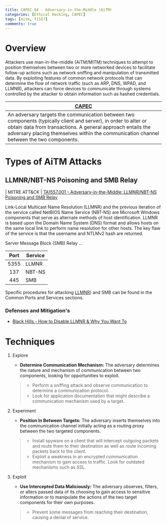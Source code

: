 ```yaml
---
title: CAPEC 94 - Adversary-in-the-Middle (AiTM)
categories: [Ethical Hacking, CAPEC]
tags: [mitm, T1557]
comments: true
---
```


# Overview

Attackers use man-in-the-middle (AiTM/MITM) techniques to attempt to position themselves between two or more networked devices to facilitate follow-up actions such as network sniffing and manipulation of transmitted data. By exploiting features of common network protocols that can determine the flow of network traffic (such as ARP, DNS, WPAD, and LLMNR), attackers can force devices to communicate through systems controlled by the attacker to obtain information such as hashed credentials.

| [CAPEC](https://capec.mitre.org/data/definitions/94.html)|
| --- |
| An adversary targets the communication between two components (typically client and server), in order to alter or obtain data from transactions. A general approach entails the adversary placing themselves within the communication channel between the two components. |

# Types of AiTM Attacks

## LLMNR/NBT-NS Poisoning and SMB Relay

| MITRE ATT&CK | [TA1557.001 - Adversary-in-the-Middle: LLMNR/NBT-NS Poisoning and SMB Relay](https://attack.mitre.org/techniques/T1557/001/)

Link-Local Multicast Name Resolution (LLMNR) and the previous iteration of the service called NetBIOS Name Service (NBT-NS) are Microsoft Windows components that serve as alternate methods of host identification. LLMNR is based upon the Domain Name System (DNS) format and allows hosts on the same local link to perform name resolution for other hosts. The key flaw of the service is that the username and NTLMv2 hash are returned.

Server Message Block (SMB) Relay ...

| Port | Service |
|:----:|---------|
| 5355 | LLMNR   |
| 137  | NBT-NS  |
| 445  | SMB     |

Specific procedures for attacking [LLMNR](https://darkcybe.github.io/posts/LLMNR-5355/)) and SMB can be found in the Common Ports and Services sections.

### Defenses and Mitigation's
- [Black Hills - How to Disable LLMNR & Why You Want To](https://www.blackhillsinfosec.com/how-to-disable-llmnr-why-you-want-to/)

# Techniques

1. Explore
    - **Determine Communication Mechanism:** The adversary determines the nature and mechanism of communication between two components, looking for opportunities to exploit.
    > - Perform a sniffing attack and observe communication to determine a communication protocol.
    > - Look for application documentation that might describe a communication mechanism used by a target.

2. Experiment
    - **Position In Between Targets:** The adversary inserts themselves into the communication channel initially acting as a routing proxy between the two targeted components.
    > - Install spyware on a client that will intercept outgoing packets and route them to their destination as well as route incoming packets back to the client.
    > - Exploit a weakness in an encrypted communication mechanism to gain access to traffic. Look for outdated mechanisms such as SSL.

3. Exploit
    - **Use Intercepted Data Maliciously:** The adversary observes, filters, or alters passed data of its choosing to gain access to sensitive information or to manipulate the actions of the two target components for their own purposes.
    > - Prevent some messages from reaching their destination, causing a denial of service.
